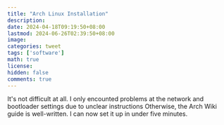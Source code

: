 ```yaml
---
title: "Arch Linux Installation"
description: 
date: 2024-04-18T09:19:50+08:00
lastmod: 2024-06-26T02:39:50+08:00
image: 
categories: tweet
tags: ['software']
math: true
license: 
hidden: false
comments: true
---
```


It's not difficult at all. I only encounted problems at the  network and bootloader settings due to unclear instructions Otherwise, the Arch Wiki guide is well-written. I can now set it up in under five minutes.

